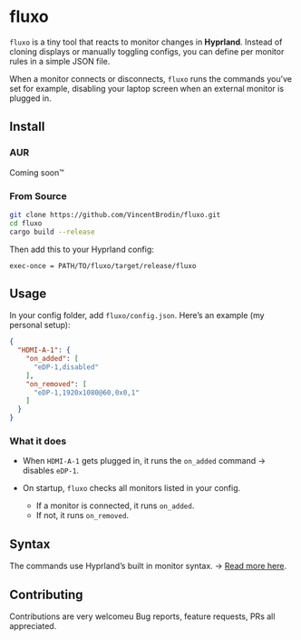 
# fluxo

`fluxo` is a tiny tool that reacts to monitor changes in **Hyprland**.
Instead of cloning displays or manually toggling configs, you can define per monitor rules in a simple JSON file.

When a monitor connects or disconnects, `fluxo` runs the commands you’ve set for example, disabling your laptop screen when an external monitor is plugged in.

## Install

### AUR

Coming soon™

### From Source

```bash
git clone https://github.com/VincentBrodin/fluxo.git
cd fluxo
cargo build --release
```

Then add this to your Hyprland config:

```
exec-once = PATH/TO/fluxo/target/release/fluxo
```

## Usage

In your config folder, add `fluxo/config.json`.
Here’s an example (my personal setup):

```json
{
  "HDMI-A-1": {
    "on_added": [
      "eDP-1,disabled"
    ],
    "on_removed": [
      "eDP-1,1920x1080@60,0x0,1"
    ]
  }
}
```

### What it does

* When `HDMI-A-1` gets plugged in, it runs the `on_added` command -> disables `eDP-1`.
* On startup, `fluxo` checks all monitors listed in your config.

  * If a monitor is connected, it runs `on_added`.
  * If not, it runs `on_removed`.

## Syntax

The commands use Hyprland’s built in monitor syntax. 
-> [Read more here](https://wiki.hypr.land/Configuring/Monitors/).


## Contributing

Contributions are very welcomeu
Bug reports, feature requests, PRs all appreciated.

